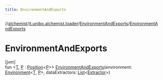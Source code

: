 ```yaml
---
title: EnvironmentAndExports
---
```

//[alchemist](../../../index.html)/[it.unibo.alchemist.loader](../index.html)/[EnvironmentAndExports](index.html)/[EnvironmentAndExports](-environment-and-exports.html)



# EnvironmentAndExports



[jvm]\
fun <[T](index.html), [P](index.html) : [Position](../../it.unibo.alchemist.model.interfaces/-position/index.html)<[P](index.html)>> [EnvironmentAndExports](-environment-and-exports.html)(environment: [Environment](../../it.unibo.alchemist.model.interfaces/-environment/index.html)<[T](index.html), [P](index.html)>, dataExtractors: [List](https://kotlinlang.org/api/latest/jvm/stdlib/kotlin.collections/-list/index.html)<[Extractor](../../it.unibo.alchemist.loader.export/-extractor/index.html)>)




